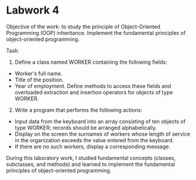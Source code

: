 # Labwork 4

Objective of the work: to study the principle of Object-Oriented Programming (OOP) inheritance. Implement the fundamental principles of object-oriented programming.

Task:
1. Define a class named WORKER containing the following fields:
- Worker's full name.
- Title of the position.
- Year of employment.
Define methods to access these fields and overloaded extraction and insertion operators for objects of type WORKER.

2. Write a program that performs the following actions:
- Input data from the keyboard into an array consisting of ten objects of type WORKER; records should be arranged alphabetically.
- Display on the screen the surnames of workers whose length of service in the organization exceeds the value entered from the keyboard.
- If there are no such workers, display a corresponding message.

During this laboratory work, I studied fundamental concepts (classes, subclasses, and methods) and learned to implement the fundamental principles of object-oriented programming.
